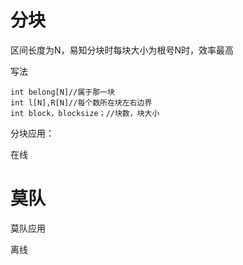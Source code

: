 # 分块
区间长度为N，易知分块时每块大小为根号N时，效率最高

写法
```
int belong[N]//属于那一块
int l[N],R[N]//每个数所在块左右边界
int block，blocksize；//块数，块大小
```
分块应用：

在线


# 莫队 



莫队应用

离线

